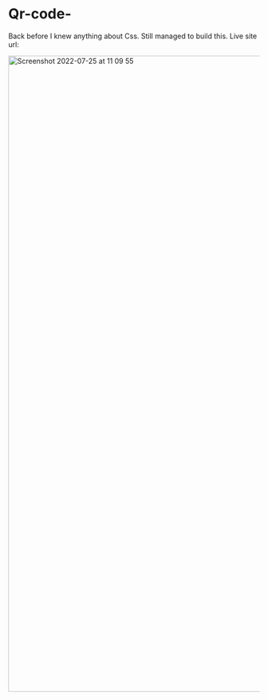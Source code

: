 # Qr-code-

Back before I knew anything about Css. 
Still managed to build this.
Live site url:

<img width="1275" alt="Screenshot 2022-07-25 at 11 09 55" src="https://user-images.githubusercontent.com/87713231/180741373-1720d67a-aecb-474b-a190-6ca4dff858ca.png">
